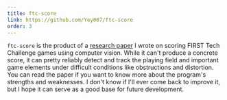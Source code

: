 ```yaml
---
title: ftc-score
link: https://github.com/Yey007/ftc-score
order: 3
---
```


`ftc-score` is the product of a [research paper](https://github.com/Yey007/ftc-score/blob/main/paper/paper.pdf)
I wrote on scoring FIRST Tech Challenge games using computer vision.
While it can't produce a concrete score, it can pretty reliably detect and track
the playing field and important game elements under difficult conditions like
obstructions and distortion. You can read the paper if you want to know more about
the program's strengths and weaknesses.
I don't know if I'll ever come back to improve it, but I
hope it can serve as a good base for future development.
